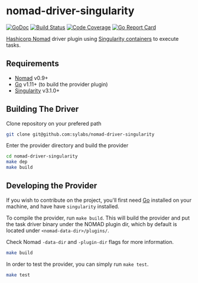 # nomad-driver-singularity

[![GoDoc](https://godoc.org/github.com/sylabs/nomad-driver-singularity?status.svg)](https://godoc.org/github.com/sylabs/nomad-driver-singularity)
[![Build Status](https://circleci.com/gh/sylabs/nomad-driver-singularity.svg?style=shield)](https://circleci.com/gh/sylabs/workflows/nomad-driver-singularity)
[![Code Coverage](https://codecov.io/gh/sylabs/nomad-driver-singularity/branch/master/graph/badge.svg)](https://codecov.io/gh/sylabs/nomad-driver-singularity)
[![Go Report Card](https://goreportcard.com/badge/github.com/sylabs/nomad-driver-singularity)](https://goreportcard.com/report/github.com/sylabs/nomad-driver-singularity)

[Hashicorp Nomad](https://www.nomadproject.io/) driver plugin using
[Singularity containers](https://github.com/sylabs/singularity) to execute tasks.

## Requirements

- [Nomad](https://www.nomadproject.io/downloads.html) v0.9+
- [Go](https://golang.org/doc/install) v1.11+ (to build the provider plugin)
- [Singularity](https://github.com/singularityware/singularity) v3.1.0+

## Building The Driver

Clone repository on your prefered path

```sh
git clone git@github.com:sylabs/nomad-driver-singularity
```

Enter the provider directory and build the provider

```sh
cd nomad-driver-singularity
make dep
make build
```

## Developing the Provider

If you wish to contribute on the project, you'll first need [Go](http://www.golang.org)
installed on your machine, and have have `singularity` installed.

To compile the provider, run `make build`.
This will build the provider and put the task driver binary under
the NOMAD plugin dir,
which by default is located under `<nomad-data-dir>/plugins/`.

Check Nomad `-data-dir` and `-plugin-dir` flags for more information.

```sh
make build
```

In order to test the provider, you can simply run `make test`.

```sh
make test
```
